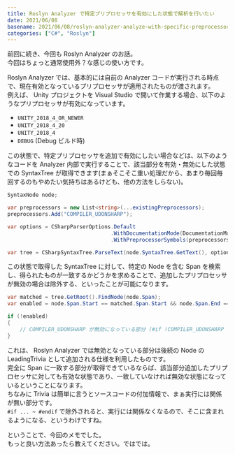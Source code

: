 ```yaml
---
title: Roslyn Analyzer で特定プリプロセッサを有効にした状態で解析を行いたい
date: 2021/06/08
basename: 2021/06/08/roslyn-analyzer-analyze-with-specific-preprocessor
categories: ["C#", "Roslyn"]
---
```


前回に続き、今回も Roslyn Analyzer のお話。  
今回はちょっと通常使用外？な感じの使い方です。

Roslyn Analyzer では、基本的には自前の Analyzer コードが実行される時点で、現在有効となっているプリプロセッサが適用されたものが渡されます。  
例えば、 Unity プロジェクトを Visual Studio で開いて作業する場合、以下のようなプリプロセッサが有効になっています。

- `UNITY_2018_4_OR_NEWER`
- `UNITY_2018_4_20`
- `UNITY_2018_4`
- `DEBUG` (Debug ビルド時)

この状態で、特定プリプロセッサを追加で有効にしたい場合などは、以下のようなコードを Analyzer 内部で実行することで、該当部分を有効・無効にした状態での SyntaxTree が取得できます(まぁそこそこ重い処理だから、あまり毎回毎回するのもやめたい気持ちはあるけども、他の方法をしらない)。

```csharp
SyntaxNode node;

var preprocessors = new List<string>(...existingPreprocessors);
preprocessors.Add("COMPILER_UDONSHARP");

var options = CSharpParserOptions.Default
                                 .WithDocumentationMode(DocumentationMode.None)
                                 .WithPreprocessorSymbols(preprocessors);

var tree = CSharpSyntaxTree.ParseText(node.SyntaxTree.GetText(), options);
```

この状態で取得した SyntaxTree に対して、特定の Node を含む Span を検索し、得られたものが一致するかどうかを求めることで、追加したプリプロセッサが無効の場合は除外する、といったことが可能になります。

```csharp
var matched = tree.GetRoot().FindNode(node.Span);
var enabled = node.Span.Start == matched.Span.Start && node.Span.End == matched.Span.End;

if (!enabled)
{
    // COMPILER_UDONSHARP が無効になっている部分 (#if !COMPILER_UDONSHARP など)
}
```

これは、 Roslyn Analyzer では無効となっている部分は後続の Node の LeadingTrivia として追加される仕様を利用したものです。  
完全に Span に一致する部分が取得できているならば、該当部分追加したプリプロセッサに対しても有効な状態であり、一致していなければ無効な状態になっているということになります。  
ちなみに Trivia は簡単に言うとソースコードの付加情報で、まぁ実行には関係が無い部分です。  
`#if ... ~ #endif` で除外されると、実行には関係なくなるので、そこに含まれるようになる、というわけですね。

ということで、今回のメモでした。  
もっと良い方法あったら教えてください。ではでは。
